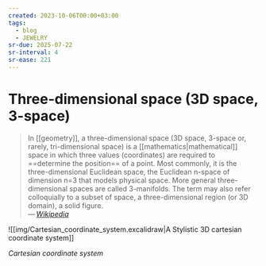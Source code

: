 ```yaml
---
created: 2023-10-06T00:00+03:00
tags:
  - blog
  - JEWELRY
sr-due: 2025-07-22
sr-interval: 4
sr-ease: 221
---
```


# Three-dimensional space (3D space, 3-space)

> In [[geometry]], a three-dimensional space (3D space, 3-space or, rarely, tri-dimensional space) is a [[mathematics|mathematical]] space in which three values (coordinates) are required to ==determine the position== of a point. Most commonly, it is the three-dimensional Euclidean space, the Euclidean n-space of dimension n=3 that models physical space. More general three-dimensional spaces are called 3-manifolds. The term may also refer colloquially to a subset of space, a three-dimensional region (or 3D domain), a solid figure.\
> — <cite>[Wikipedia](https://en.wikipedia.org/wiki/Three-dimensional_space)</cite>

![[img/Cartesian_coordinate_system.excalidraw|A Stylistic 3D cartesian coordinate system]]

_Cartesian coordinate system_
